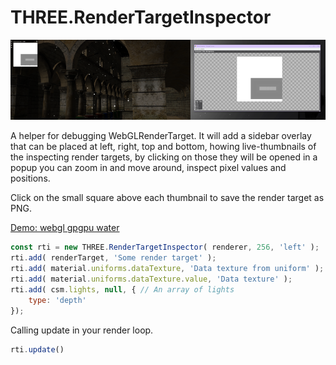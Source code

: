 # THREE.RenderTargetInspector
![RTI](/RTI.png)

A helper for debugging WebGLRenderTarget. It will add a sidebar overlay that can be placed at left, right, top and bottom, howing live-thumbnails of the inspecting render targets, by clicking on those they will be opened in a popup you can zoom in and move around, inspect pixel values and positions.

Click on the small square above each thumbnail to save the render target as PNG.

[Demo: webgl gpgpu water](https://mevedia.com/share/RenderTargetInspector)

```javascript
const rti = new THREE.RenderTargetInspector( renderer, 256, 'left' );
rti.add( renderTarget, 'Some render target' );
rti.add( material.uniforms.dataTexture, 'Data texture from uniform' );
rti.add( material.uniforms.dataTexture.value, 'Data texture' );
rti.add( csm.lights, null, { // An array of lights
	type: 'depth'
});
```

Calling update in your render loop.

```javascript
rti.update()
```

